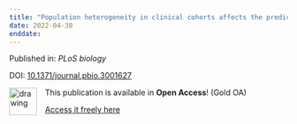 ```yaml
---
title: "Population heterogeneity in clinical cohorts affects the predictive accuracy of brain imaging."
date: 2022-04-30
enddate:
---
```


Published in: *PLoS biology*

DOI: [10.1371/journal.pbio.3001627](https://doi.org/10.1371/journal.pbio.3001627)

<img src="https://upload.wikimedia.org/wikipedia/commons/thumb/7/77/Open_Access_logo_PLoS_transparent.svg/800px-Open_Access_logo_PLoS_transparent.svg.png" alt="drawing" width="50" align="left"/> &nbsp;&nbsp;&nbsp;This publication is available in **Open Access**! (Gold OA)

&nbsp;&nbsp;&nbsp;[Access it freely here](https://journals.plos.org/plosbiology/article/file?id=10.1371/journal.pbio.3001627&type=printable
)

